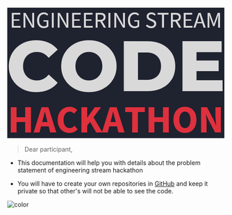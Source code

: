 ![logo](img/engg_stream_hackathon.png) 

> Dear participant,
 
- This documentation will help you with details about the problem statement of engineering stream hackathon

- You will have to create your own repositories in [GitHub](https://github.com) and keep it private so that other's will not be able to see the code.

![color](#ECEEEF)
